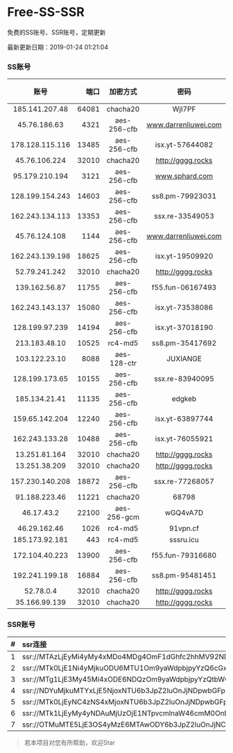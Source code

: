 # Free-SS-SSR

免费的SS账号、SSR账号，定期更新

最新更新日期：2019-01-24 01:21:04 

### SS账号

|账号|端口|加密方式|密码|更新时间|国家|
|:-----:|-----:|:----:|:----:|:----:|:----:|
|185.141.207.48|64081|chacha20|WjI7PF|01:17:14|GB|
|45.76.186.63|4321|aes-256-cfb|www.darrenliuwei.com|01:17:15|SG|
|178.128.115.116|13485|aes-256-cfb|isx.yt-57644082|01:17:05|SG|
|45.76.106.224|32010|chacha20|http://gggg.rocks|01:17:13|JP|
|95.179.210.194|3121|aes-256-cfb|www.sphard.com|01:17:13|FR|
|128.199.154.243|14603|aes-256-cfb|ss8.pm-79923031|01:17:05|SG|
|162.243.134.113|13353|aes-256-cfb|ssx.re-33549053|01:17:05|US|
|45.76.124.108|1144|aes-256-cfb|www.darrenliuwei.com|01:17:06|AU|
|162.243.139.198|18625|aes-256-cfb|isx.yt-19509920|01:17:04|US|
|52.79.241.242|32010|chacha20|http://gggg.rocks|01:17:14|KR|
|139.162.56.87|11755|aes-256-cfb|f55.fun-06167493|01:17:05|SG|
|162.243.143.137|15080|aes-256-cfb|isx.yt-73538086|01:17:04|US|
|128.199.97.239|14194|aes-256-cfb|isx.yt-37018190|01:17:05|SG|
|213.183.48.10|10525|rc4-md5|ss8.pm-35417692|01:17:05|RU|
|103.122.23.10|8088|aes-128-ctr|JUXIANGE|01:17:08|US|
|128.199.173.65|10155|aes-256-cfb|ssx.re-83940095|01:17:06|SG|
|185.134.21.41|11135|aes-256-cfb|edgkeb|01:17:14|GB|
|159.65.142.204|12240|aes-256-cfb|isx.yt-63897744|01:17:05|SG|
|162.243.133.28|10488|aes-256-cfb|isx.yt-76055921|01:17:04|US|
|13.251.81.164|32010|chacha20|http://gggg.rocks|01:12:15|SG|
|13.251.38.209|32010|chacha20|http://gggg.rocks|01:17:08|SG|
|157.230.140.208|18872|aes-256-cfb|ssx.re-77268057|01:17:05|US|
|91.188.223.46|11221|chacha20|68798|01:17:19|RU|
|46.17.43.2|22100|aes-256-gcm|wGQ4vA7D|01:12:14|RU|
|46.29.162.46|1026|rc4-md5|91vpn.cf|01:17:21|RU|
|185.173.92.181|443|rc4-md5|sssru.icu|01:17:15|RU|
|172.104.40.223|13900|aes-256-cfb|f55.fun-79316680|01:17:05|SG|
|192.241.199.18|16884|aes-256-cfb|ss8.pm-95481451|01:17:05|US|
|52.78.0.4|32010|chacha20|http://gggg.rocks|01:17:14|KR|
|35.166.99.139|32010|chacha20|http://gggg.rocks|01:17:20|US|


### SSR账号

|#|ssr连接|
|:-----|:-----|
|1|ssr://MTAzLjEyMi4yMy4xMDo4MDg4OmF1dGhfc2hhMV92NDphZXMtMTI4LWN0cjpwbGFpbjpTbFZZU1VGT1IwVS8_b2Jmc3BhcmFtPTVweTY1Wnk2NXJXTDZLLUVPbWgwZEhBNkx5OTBMbU51TDBWb1pHMVVlR1UmcHJvdG9wYXJhbT1NVERsaFlNeGRPYXpxT1dHakRwb2RIUndPaTh2ZEM1amJpOVNaVVZSV25oeiZyZW1hcmtzPVUxTlNWRTlQVEY5T2IyUmxPdVM2bXVXa3F1V2NzT1dNdWlBJmdyb3VwPVYxZFhMbE5UVWxOVVQwOU1Ma05QVFE|
|2|ssr://MTk0LjE1Ni4yMjkuODU6MTU1Om9yaWdpbjpyYzQ6cGxhaW46Ykc1amJnLz9yZW1hcmtzPVUxTlNWRTlQVEY5T2IyUmxPdVctdC1XYnZTQSZncm91cD1WMWRYTGxOVFVsTlVUMDlNTGtOUFRR|
|3|ssr://MTg1LjE3My45Mi4xODE6NDQzOm9yaWdpbjpyYzQtbWQ1OnBsYWluOmMzTnpjblV1YVdOMS8_cmVtYXJrcz1VMU5TVkU5UFRGOU9iMlJsT3VTX2hPZTlsLWFXcnlBJmdyb3VwPVYxZFhMbE5UVWxOVVQwOU1Ma05QVFE|
|4|ssr://NDYuMjkuMTYxLjE5NjoxNTU6b3JpZ2luOnJjNDpwbGFpbjpiRzVqYmcvP3JlbWFya3M9VTFOU1ZFOVBURjlPYjJSbE91U19oT2U5bC1hV3J5QSZncm91cD1WMWRYTGxOVFVsTlVUMDlNTGtOUFRR|
|5|ssr://MTk0LjEyNC4zNS4xMjoxNTU6b3JpZ2luOnJjNDpwbGFpbjpiRzVqYmcvP3JlbWFya3M9VTFOU1ZFOVBURjlPYjJSbE91ZVJudVdqcXlBJmdyb3VwPVYxZFhMbE5UVWxOVVQwOU1Ma05QVFE|
|6|ssr://MTk1LjEyMy4yNDAuMjUzOjE1NTpvcmlnaW46cmM0OnBsYWluOmJHNWpiZy8_cmVtYXJrcz1VMU5TVkU5UFRGOU9iMlJsT3VTNWpPV0ZpLVdGc0NBJmdyb3VwPVYxZFhMbE5UVWxOVVQwOU1Ma05QVFE|
|7|ssr://OTMuMTE5LjE3OS4yMzE6MTAwODY6b3JpZ2luOnJjNC1tZDUtNjpwbGFpbjpiV2xzZFhoby8_b2Jmc3BhcmFtPTVweTY1Wnk2NXJXTDZLLUVPbWgwZEhBNkx5OTBMbU51TDBWb1pHMVVlR1UmcHJvdG9wYXJhbT1NVERsaFlNeGRPYXpxT1dHakRwb2RIUndPaTh2ZEM1amJpOVNaVVZSV25oeiZyZW1hcmtzPVUxTlNWRTlQVEY5T2IyUmxPdWU5bC1tcHJPV3d2T1M2bWlBJmdyb3VwPVYxZFhMbE5UVWxOVVQwOU1Ma05QVFE|


> 若本项目对您有所帮助，欢迎Star